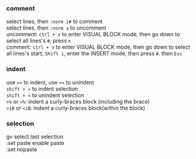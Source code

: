 
### comment
select lines, then `:norm i#` to comment  
select lines, then `:norm x` to uncomment  
uncomment: `ctrl + v` to enter VISUAL BLOCK mode, then go down to select all lines's `#`, press `x`  
comment: `ctrl + v` to enter VISUAL BLOCK mode, then go down to select all lines's start, `Shift i`, enter the INSERT mode, then press `#`. then `Esc`

### indent
use `>>` to indent, use `<<` to unindent  
`shift + >` to indent selection              
`shift + <` to unindent selection   
`>%` or `<%`: indent a curly-braces block (including the brace)  
`>iB` or `<iB`: indent a curly-braces block(within the block)  

### selection
gv select last selection  
:set paste        enable paste   
:set nopaste  